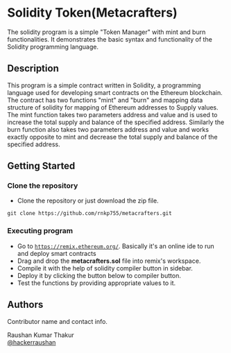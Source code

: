 
# Solidity Token(Metacrafters)

The solidity program is a simple "Token Manager" with mint and burn functionalities. It demonstrates the basic syntax and functionality of the Solidity programming language.

## Description

This program is a simple contract written in Solidity, a programming language used for developing smart contracts on the Ethereum blockchain. The contract has two functions "mint" and "burn" and mapping data structure of solidity for mapping of Ethereum addresses to Supply values. The mint function takes two parameters address and value and is used to increase the total supply and balance of the specified address. Similarly the burn function also takes two parameters address and value and works exactly opposite to mint and decrease the total supply and balance of the specified address.

## Getting Started

### Clone the repository

* Clone the repository or just download the zip file.
```
git clone https://github.com/rnkp755/metacrafters.git
```

### Executing program

* Go to [```https://remix.ethereum.org/```](https://remix.ethereum.org/). Basically it's an online ide to run and deploy smart contracts
* Drag and drop the **metacrafters.sol** file into remix's workspace.
* Compile it with the help of solidity compiler button in sidebar.
* Deploy it by clicking the button below to compiler button.
* Test the functions by providing appropriate values to it.

## Authors

Contributor name and contact info.

Raushan Kumar Thakur  
[@hackerraushan](https://linkedin.com/in/hackerraushan)
